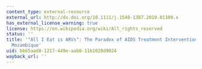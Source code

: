 ```yaml
---
content_type: external-resource
external_url: http://dx.doi.org/10.1111/j.1548-1387.2010.01109.x
has_external_license_warning: true
license: https://en.wikipedia.org/wiki/All_rights_reserved
status: ''
title: '"All I Eat is ARVs": The Paradox of AIDS Treatment Interventions in Central
  Mozambique'
uid: bb65aad8-1217-449e-aab8-11b1020d9024
wayback_url: ''
---
```

